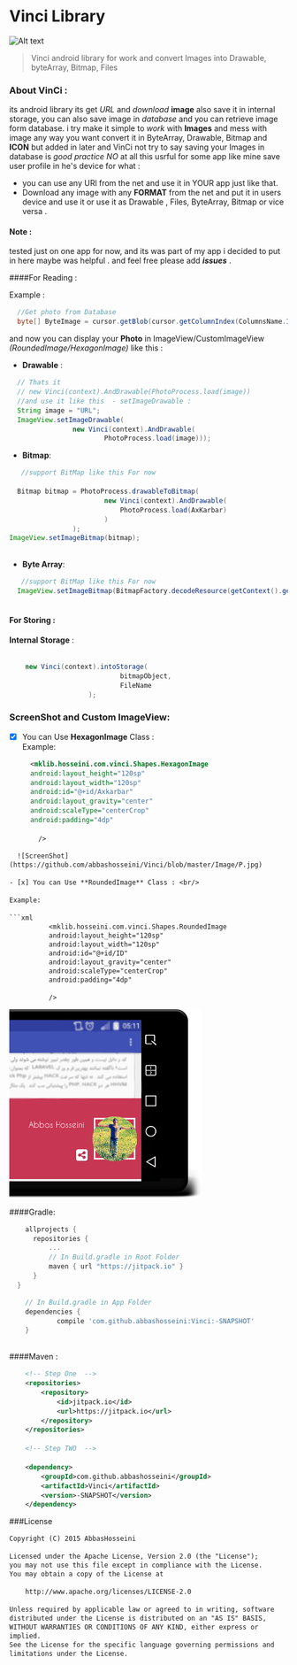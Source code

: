 # Vinci Library

![Alt text](https://jitpack.io/v/abbashosseini/Vinci.svg)
>Vinci android library for work and convert Images into Drawable, byteArray, Bitmap, Files 

### About VinCi :

its android library its get _URL_ and _download_ **image** also save it in internal storage, you can also save image in _database_ and you can retrieve image form database.
i try make it simple to _work_ with **Images** and mess with image any way you want convert it in ByteArray, Drawable, Bitmap and **ICON** but added in later and VinCi not try to say saving your Images in database is *good practice* _NO_ at all this usrful for some app like mine save user profile in he's device for what :

* you can use any URl from the net and use it in YOUR app just like that.
* Download any image with any **FORMAT** from  the net and put it in users device and use it or use it as Drawable , Files, ByteArray, Bitmap or vice versa .


#### Note :

  tested just on  one app for now, and its was part of my app i decided to put in here maybe was helpful .
  and feel free please add _**issues**_ .


####For Reading :

Example :

```java
  //Get photo from Database
  byte[] ByteImage = cursor.getBlob(cursor.getColumnIndex(ColumnsName.IMAGE))
```
and now you can display your **Photo** in ImageView/CustomImageView _(RoundedImage/HexagonImage)_ like this :

* **Drawable** :
```java
  // Thats it
  // new Vinci(context).AndDrawable(PhotoProcess.load(image))
  //and use it like this  - setImageDrawable :
  String image = "URL";
  ImageView.setImageDrawable(
                new Vinci(context).AndDrawable(
                        PhotoProcess.load(image)));
```

* **Bitmap**:

```java
   //support BitMap like this For now
  
  Bitmap bitmap = PhotoProcess.drawableToBitmap(
                        new Vinci(context).AndDrawable(
                            PhotoProcess.load(AxKarbar)
                        )
                );
ImageView.setImageBitmap(bitmap);
  
```

* **Byte Array**:

```java
   //support BitMap like this For now
  ImageView.setImageBitmap(BitmapFactory.decodeResource(getContext().getResources(), Drawable));
  
```


#### For Storing :


**Internal Storage** :
```java

  	new Vinci(context).intoStorage(
                            bitmapObject,
                            FileName
                    );

```


### ScreenShot and Custom ImageView:

- [x] You can Use **HexagonImage** Class : <br/>
Example:
  ```xml
    <mklib.hosseini.com.vinci.Shapes.HexagonImage
    android:layout_height="120sp"
    android:layout_width="120sp"
    android:id="@+id/Axkarbar"
    android:layout_gravity="center"
    android:scaleType="centerCrop"
    android:padding="4dp"
  
      />
```
  ![ScreenShot](https://github.com/abbashosseini/Vinci/blob/master/Image/P.jpg)

- [x] You can Use **RoundedImage** Class : <br/>

Example:
	
```xml
	      <mklib.hosseini.com.vinci.Shapes.RoundedImage
	      android:layout_height="120sp"
	      android:layout_width="120sp"
	      android:id="@+id/ID"
	      android:layout_gravity="center"
	      android:scaleType="centerCrop"
	      android:padding="4dp"
	      
	      />
```

![ScreenShot](https://github.com/abbashosseini/Vinci/blob/master/Image/L.jpg)
  
  
####Gradle:
  
  
  
  
  ```gradle
	  allprojects {
		repositories {
			...
			// In Build.gradle in Root Folder
			maven { url "https://jitpack.io" }
		}
	}
```
```gradle	
	// In Build.gradle in App Folder
	dependencies {
	        compile 'com.github.abbashosseini:Vinci:-SNAPSHOT'
	}
  
  ````
  
####Maven :

```xml
	<!-- Step One  -->
	<repositories>
		<repository>
		    <id>jitpack.io</id>
		    <url>https://jitpack.io</url>
		</repository>
	</repositories>
	
	<!-- Step TWO  -->
	
	<dependency>
	    <groupId>com.github.abbashosseini</groupId>
	    <artifactId>Vinci</artifactId>
	    <version>-SNAPSHOT</version>
	</dependency>

```

###License

	Copyright (C) 2015 AbbasHosseini
	
	Licensed under the Apache License, Version 2.0 (the "License");
	you may not use this file except in compliance with the License.
	You may obtain a copy of the License at
	
	    http://www.apache.org/licenses/LICENSE-2.0
	
	Unless required by applicable law or agreed to in writing, software
	distributed under the License is distributed on an "AS IS" BASIS,
	WITHOUT WARRANTIES OR CONDITIONS OF ANY KIND, either express or implied.
	See the License for the specific language governing permissions and
	limitations under the License.
